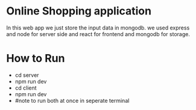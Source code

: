 # Online Shopping application

In this web app we just store the input data in mongodb. we used express and node for server side and react for frontend and mongodb for storage.

# How to Run

- cd server
- npm run dev
- cd client
- npm run dev
- #note to run both at once in seperate terminal
